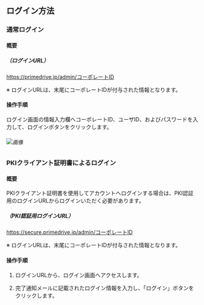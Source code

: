 ## ログイン方法

### 通常ログイン

#### 概要

##### （ログインURL）

https://primedrive.jp/admin/コーポレートID

※ ログインURLは、末尾にコーポレートIDが付与された情報となります。

#### 操作手順

ログイン画面の情報入力欄へコーポレートID、ユーザID、およびパスワードを入力して、ログインボタンをクリックします。

###### ![画像]()

### PKIクライアント証明書によるログイン

#### 概要

PKIクライアント証明書を使用してアカウントへログインする場合は、PKI認証用のログインURLからログインいただく必要があります。

##### （PKI認証用ログインURL）

https://secure.primedrive.jp/admin/コーポレートID

※ ログインURLは、末尾にコーポレートIDが付与された情報となります。

#### 操作手順

1. ログインURLから、ログイン画面へアクセスします。

2. 完了通知メールに記載されたログイン情報を入力し、「ログイン」ボタンをクリックします。

